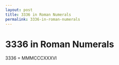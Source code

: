```yaml
---
layout: post
title: 3336 in Roman Numerals
permalink: 3336-in-roman-numerals
---
```


# 3336 in Roman Numerals

3336 = MMMCCCXXXVI
